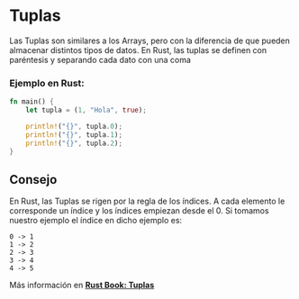 # Tuplas
Las Tuplas son similares a los Arrays, pero con la diferencia de que pueden almacenar distintos
tipos de datos. En Rust, las tuplas se definen con paréntesis y separando cada dato con una coma
### Ejemplo en Rust:
```rust
fn main() {
    let tupla = (1, "Hola", true);

    println!("{}", tupla.0);
    println!("{}", tupla.1);
    println!("{}", tupla.2);
}
```
## Consejo
En Rust, las Tuplas se rigen por la regla de los índices. A cada elemento le corresponde un índice
y los índices empiezan desde el 0.
Si tomamos nuestro ejemplo el índice en dicho ejemplo es:
```
0 -> 1
1 -> 2
2 -> 3
3 -> 4
4 -> 5
```
Más información en [**Rust Book: Tuplas**](https://rustlanges.github.io/rust-book-es/ch03-02-data-types.html#el-tipo-tupla)